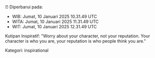 ⏰ Diperbarui pada:
- WIB: Jumat, 10 Januari 2025 10.31.49 UTC
- WITA: Jumat, 10 Januari 2025 11.31.49 UTC
- WIT: Jumat, 10 Januari 2025 12.31.49 UTC

Kutipan Inspiratif:
"Worry about your character, not your reputation. Your character is who you are, your reputation is who people think you are."


Kategori: inspirational

